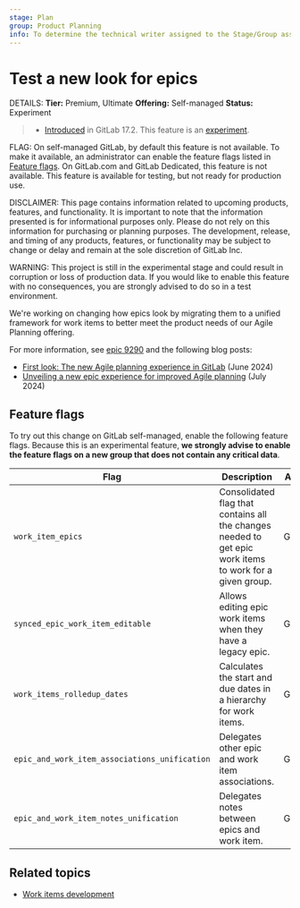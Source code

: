 ```yaml
---
stage: Plan
group: Product Planning
info: To determine the technical writer assigned to the Stage/Group associated with this page, see https://handbook.gitlab.com/handbook/product/ux/technical-writing/#assignments
---
```


# Test a new look for epics

DETAILS:
**Tier:** Premium, Ultimate
**Offering:** Self-managed
**Status:** Experiment

> - [Introduced](https://gitlab.com/groups/gitlab-org/-/epics/9290) in GitLab 17.2. This feature is an [experiment](../../../policy/experiment-beta-support.md#experiment).

FLAG:
On self-managed GitLab, by default this feature is not available.
To make it available, an administrator can enable the feature flags listed in [Feature flags](#feature-flags).
On GitLab.com and GitLab Dedicated, this feature is not available. This feature is available for testing, but not ready for production use.

DISCLAIMER:
This page contains information related to upcoming products, features, and functionality.
It is important to note that the information presented is for informational purposes only.
Please do not rely on this information for purchasing or planning purposes.
The development, release, and timing of any products, features, or functionality may be subject
to change or delay and remain at the sole discretion of GitLab Inc.

WARNING:
This project is still in the experimental stage and could result in corruption or loss of production data.
If you would like to enable this feature with no consequences, you are strongly advised to do so in a test environment.

<!-- When epics as work items are made GA, incorporate this content into epics/index.md and redirect
this page there -->

We're working on changing how epics look by migrating them to a unified framework for work items to better
meet the product needs of our Agile Planning offering.

For more information, see [epic 9290](https://gitlab.com/groups/gitlab-org/-/epics/9290) and the
following blog posts:

- [First look: The new Agile planning experience in GitLab](https://about.gitlab.com/blog/2024/06/18/first-look-the-new-agile-planning-experience-in-gitlab/) (June 2024)
- [Unveiling a new epic experience for improved Agile planning](https://about.gitlab.com/blog/2024/07/03/unveiling-a-new-epic-experience-for-improved-agile-planning/) (July 2024)

## Feature flags

To try out this change on GitLab self-managed, enable the following feature flags.
Because this is an experimental feature,
**we strongly advise to enable the feature flags on a new group that does not contain any critical data**.

| Flag                                          | Description                                                                                              | Actor | Status |
| --------------------------------------------- | -------------------------------------------------------------------------------------------------------- | ----- | ------ |
| `work_item_epics`                             | Consolidated flag that contains all the changes needed to get epic work items to work for a given group. | Group | **Required** |
| `synced_epic_work_item_editable`              | Allows editing epic work items when they have a legacy epic.                                             | Group | **Required** |
| `work_items_rolledup_dates`                   | Calculates the start and due dates in a hierarchy for work items.                                        | Group | **Required** |
| `epic_and_work_item_associations_unification` | Delegates other epic and work item associations.                                                         | Group | **Required** |
| `epic_and_work_item_notes_unification`        | Delegates notes between epics and work item.                                                             | Group | **Required** |

## Related topics

- [Work items development](../../../development/work_items.md)
